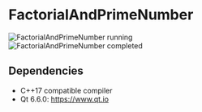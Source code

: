 # FactorialAndPrimeNumber

![FactorialAndPrimeNumber running](https://github.com/RomanPodymov/FactorialAndPrimeNumber/blob/main/Screenshot/gameplay.png "FactorialAndPrimeNumber running")
![FactorialAndPrimeNumber completed](https://github.com/RomanPodymov/FactorialAndPrimeNumber/blob/main/Screenshot/pause.png "FactorialAndPrimeNumber completed")
 
## Dependencies

* C++17 compatible compiler
* Qt 6.6.0: https://www.qt.io
